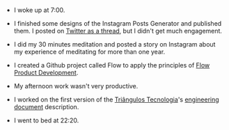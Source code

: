 - I woke up at 7:00.

- I finished some designs of the Instagram Posts Generator and published them. I posted on [Twitter as a thread](https://twitter.com/arantespp/status/1407309728871555072), but I didn't get much engagement.

- I did my 30 minutes meditation and posted a story on Instagram about my experience of meditating for more than one year.

- I created a Github project called Flow to apply the principles of [Flow Product Development](/books/the-principles-o-product-development-flow).

- My afternoon work wasn't very productive.

- I worked on the first version of the [Triângulos Tecnologia](https://www.triangulostecnologia.com/?lang=en)'s [engineering document](https://github.com/TriangulosTecnologia/TriangulosTecnologia/blob/main/ENGINEERING.md) description.

- I went to bed at 22:20.
